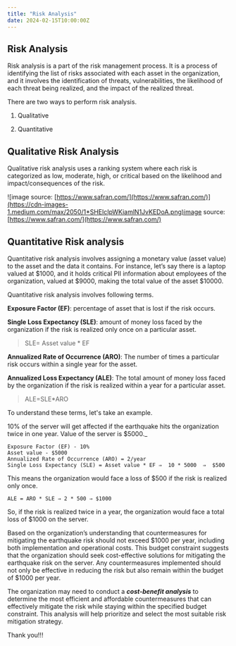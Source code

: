 ```yaml
---
title: "Risk Analysis"
date: 2024-02-15T10:00:00Z
---
```


## Risk Analysis

Risk analysis is a part of the risk management process. It is a process of identifying the list of risks associated with each asset in the organization, and it involves the identification of threats, vulnerabilities, the likelihood of each threat being realized, and the impact of the realized threat.

There are two ways to perform risk analysis.

1. Qualitative

2. Quantitative

## Qualitative Risk Analysis

Qualitative risk analysis uses a ranking system where each risk is categorized as low, moderate, high, or critical based on the likelihood and impact/consequences of the risk.

![image source: [https://www.safran.com/](https://www.safran.com/)](https://cdn-images-1.medium.com/max/2050/1*SHElcIpWKiamlN1JvKEDoA.png)image source: [https://www.safran.com/](https://www.safran.com/)

## Quantitative Risk analysis

Quantitative risk analysis involves assigning a monetary value (asset value) to the asset and the data it contains. For instance, let’s say there is a laptop valued at $1000, and it holds critical PII information about employees of the organization, valued at $9000, making the total value of the asset $10000.

Quantitative risk analysis involves following terms.

**Exposure Factor (EF)**: percentage of asset that is lost if the risk occurs.

**Single Loss Expectancy (SLE)**: amount of money loss faced by the organization if the risk is realized only once on a particular asset.

> SLE= Asset value \* EF

**Annualized Rate of Occurrence (ARO)**: The number of times a particular risk occurs within a single year for the asset.

**Annualized Loss Expectancy (ALE)**: The total amount of money loss faced by the organization if the risk is realized within a year for a particular asset.

> ALE=SLE\*ARO

To understand these terms, let's take an example.

10% of the server will get affected if the earthquake hits the organization twice in one year. Value of the server is $5000._

    Exposure Factor (EF) - 10%
    Asset value - $5000
    Annualized Rate of Occurrence (ARO) = 2/year
    Single Loss Expectancy (SLE) = Asset value * EF ⇒  10 * 5000  ⇒  $500

This means the organization would face a loss of $500 if the risk is realized only once.

    ALE = ARO * SLE ⇒ 2 * 500 ⇒ $1000

So, if the risk is realized twice in a year, the organization would face a total loss of $1000 on the server.

Based on the organization’s understanding that countermeasures for mitigating the earthquake risk should not exceed $1000 per year, including both implementation and operational costs. This budget constraint suggests that the organization should seek cost-effective solutions for mitigating the earthquake risk on the server. Any countermeasures implemented should not only be effective in reducing the risk but also remain within the budget of $1000 per year.

The organization may need to conduct a ***cost-benefit analysis*** to determine the most efficient and affordable countermeasures that can effectively mitigate the risk while staying within the specified budget constraint. This analysis will help prioritize and select the most suitable risk mitigation strategy.

Thank you!!!
